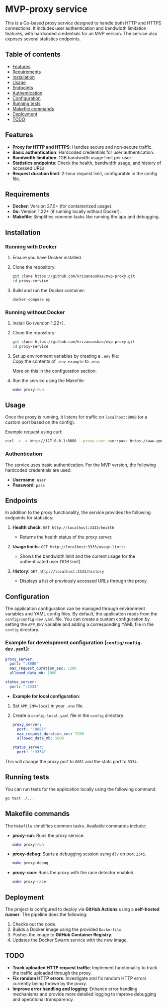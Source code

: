 # MVP-proxy service

This is a Go-based proxy service designed to handle both HTTP and HTTPS connections. It includes user authentication and bandwidth limitation features, with hardcoded credentials for an MVP version. The service also exposes several statistics endpoints.

## Table of contents

- [Features](#features)
- [Requirements](#requirements)
- [Installation](#installation)
- [Usage](#usage)
- [Endpoints](#endpoints)
- [Authentication](#authentication)
- [Configuration](#configuration)
- [Running tests](#running-tests)
- [Makefile commands](#makefile-commands)
- [Deployment](#deployment)
- [TODO](#todo)

## Features

- **Proxy for HTTP and HTTPS**: Handles secure and non-secure traffic.
- **Basic authentication**: Hardcoded credentials for user authentication.
- **Bandwidth limitation**: 1GB bandwidth usage limit per user.
- **Statistics endpoints**: Check the health, bandwidth usage, and history of accessed URLs.
- **Request duration limit**: 2-hour request limit, configurable in the config file.

## Requirements

- **Docker**: Version 27.0+ (for containerized usage).
- **Go**: Version 1.22+ (if running locally without Docker).
- **Makefile**: Simplifies common tasks like running the app and debugging.

## Installation

### Running with Docker

1. Ensure you have Docker installed.
2. Clone the repository:

   ```bash
   git clone https://github.com/krizanauskas/mvp-proxy.git
   cd proxy-service
   ```

3. Build and run the Docker container:

   ```bash
   docker-compose up
   ```

### Running without Docker

1. Install Go (version 1.22+).
2. Clone the repository:

   ```bash
   git clone https://github.com/krizanauskas/mvp-proxy.git
   cd proxy-service
   ```

3. Set up environment variables by creating a `.env` file:  
    Copy the contents of `.env.example` to `.env`.

    More on this in the configuration section.

4. Run the service using the Makefile:

   ```bash
   make proxy-run
   ```

## Usage

Once the proxy is running, it listens for traffic on `localhost:8080` (or a custom port based on the config).

Example request using curl:

```bash
curl -v -x http://127.0.0.1:8080 --proxy-user user:pass https://www.google.com
```

### Authentication

The service uses basic authentication. For the MVP version, the following hardcoded credentials are used:

- **Username**: `user`
- **Password**: `pass`

## Endpoints

In addition to the proxy functionality, the service provides the following endpoints for statistics:

1. **Health check**: `GET http://localhost:3333/health`  
   - Returns the health status of the proxy server.
   
2. **Usage limits**: `GET http://localhost:3333/usage-limits`  
   - Shows the bandwidth limit and the current usage for the authenticated user (1GB limit).

3. **History**: `GET http://localhost:3333/history`  
   - Displays a list of previously accessed URLs through the proxy.

## Configuration

The application configuration can be managed through environment variables and YAML config files. By default, the application reads from the `config/config-dev.yaml` file. You can create a custom configuration by setting the `APP_ENV` variable and adding a corresponding YAML file in the `config` directory.

### Example for development configuration (`config/config-dev.yaml`):

```yaml
proxy_server:
  port: ":8080"
  max_request_duration_sec: 7200
  allowed_data_mb: 1000

status_server:
  port: ":3333"
```

- **Example for local configuration**:

1. Set `APP_ENV=local` in your `.env` file.
   
2. Create a `config-local.yaml` file in the `config` directory:

   ```yaml
   proxy_server:
     port: ":8081"
     max_request_duration_sec: 7200
     allowed_data_mb: 1000

   status_server:
     port: ":3334"
   ```

This will change the proxy port to `8081` and the stats port to `3334`.

## Running tests

You can run tests for the application locally using the following command:

```bash
go test ./...
```

## Makefile commands

The `Makefile` simplifies common tasks. Available commands include:

- **proxy-run**: Runs the proxy service.
  
  ```bash
  make proxy-run
  ```

- **proxy-debug**: Starts a debugging session using `dlv` on port `2345`.
  
  ```bash
  make proxy-debug
  ```

- **proxy-race**: Runs the proxy with the race detector enabled.
  
  ```bash
  make proxy-race
  ```

## Deployment

The project is configured to deploy via **GitHub Actions** using a **self-hosted runner**. The pipeline does the following:

1. Checks out the code.
2. Builds a Docker image using the provided `Dockerfile`.
3. Pushes the image to **GitHub Container Registry**.
4. Updates the Docker Swarm service with the new image.

## TODO

- **Track uploaded HTTP request traffic**: Implement functionality to track the traffic uploaded through the proxy.
- **Fix random HTTP errors**: Investigate and fix random HTTP errors currently being thrown by the proxy.
- **Improve error handling and logging**: Enhance error handling mechanisms and provide more detailed logging to improve debugging and operational transparency.